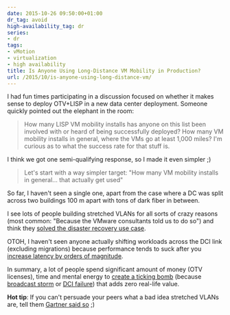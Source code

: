 ```yaml
---
date: 2015-10-26 09:50:00+01:00
dr_tag: avoid
high-availability_tag: dr
series:
- dr
tags:
- vMotion
- virtualization
- high availability
title: Is Anyone Using Long-Distance VM Mobility in Production?
url: /2015/10/is-anyone-using-long-distance-vm/
---
```

I had fun times participating in a discussion focused on whether it makes sense to deploy OTV+LISP in a new data center deployment. Someone quickly pointed out the elephant in the room:

> How many LISP VM mobility installs has anyone on this list been involved with or heard of being successfully deployed? How many VM mobility installs in general, where the VMs go at least 1,000 miles? I\'m curious as to what the success rate for that stuff is.

I think we got one semi-qualifying response, so I made it even simpler ;)
<!--more-->
> Let's start with a way simpler target: \"How many VM mobility installs in general... that actually get used"

So far, I haven't seen a single one, apart from the case where a DC was split across two buildings 100 m apart with tons of dark fiber in between.

I see lots of people building stretched VLANs for all sorts of crazy reasons (most common: "Because the VMware consultants told us to do so") and think they [solved the disaster recovery use case](/2013/01/long-distance-vmotion-stretched-ha/).

OTOH, I haven't seen anyone actually shifting workloads across the DCI link (excluding migrations) because performance tends to suck after you [increase latency by orders of magnitude](/2015/01/latency-killer-of-spread-out/).

In summary, a lot of people spend significant amount of money (OTV licenses), time and mental energy to [create a ticking bomb](/2011/12/large-scale-l2-dci-true-story/) (because [broadcast storm](/2012/05/layer-2-network-is-single-failure/) or [DCI failure](/2011/06/stretched-clusters-almost-as-good-as/)) that adds zero real-life value.

**Hot tip**: If you can't persuade your peers what a bad idea stretched VLANs are, tell them [Gartner said so](/2015/09/blessed-by-gartner-stretched-vlans-make/) ;)

